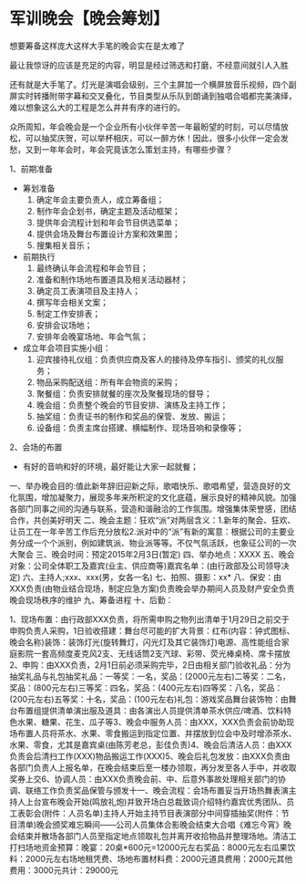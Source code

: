 # 军训晚会【晚会筹划】

想要筹备这样庞大这样大手笔的晚会实在是太难了

最让我惊讶的应该是充足的内容，明显是经过筛选和打磨，不经意间就引人入胜

还有就是大手笔了。灯光是演唱会级别，三个主屏加一个横屏放音乐视频，四个副屏实时转播附带字幕和交叉叠化，节目类型从乐队到朗诵到独唱合唱都完美演绎，难以想象这么大的工程是怎么井井有序的进行的。

众所周知，年会晚会是一个企业所有小伙伴辛苦一年最盼望的时刻，可以尽情放松，可以抽奖庆贺，可以举杯相庆，可以一醉方休！因此，很多小伙伴一定会发愁，又到一年年会时，年会究竟该怎么策划主持，有哪些步骤？

1、前期准备

* 筹划准备
  1. 确定年会主要负责人，成立筹备组；
  2. 制作年会企划书，确定主题及活动框架；
  3. 提供年会流程计划和年会节目供选菜单；
  4. 提供会场及舞台布置设计方案和效果图；
  5. 搜集相关音乐；
* 前期执行
  1. 最终确认年会流程和年会节目；
  2. 准备和制作场地布置道具及相关活动器材；
  3. 确定员工表演项目及主持人；
  4. 撰写年会相关文案；
  5. 制定工作安排表；
  6. 安排会议场地；
  7. 安排年会晚宴场地、年会气氛；
* 成立年会项目实施小组：
  1. 迎宾接待礼仪组：负责供应商及客人的接待及停车指引、颁奖的礼仪服务；
  2. 物品采购配送组：所有年会物资的采购；
  3. 聚餐组：负责安排就餐的座次及聚餐现场的督导；
  4. 晚会组：负责整个晚会的节目安排、演练及主持工作；
  5. 抽奖组：负责证书的制作和奖品的保管、发放、搬运；
  6. 设备组：负责主席台搭建、横幅制作、现场音响和录像等；

2、会场的布置

* 有好的音响和好的环境，最好能让大家一起就餐；

一、举办晚会目的:值此新年辞旧迎新之际，歌唱快乐、歌唱希望，营造良好的文化氛围，增加凝聚力，展现多年来所积淀的文化底蕴，展示良好的精神风貌。加强各部门同事之间的沟通与联系，营造和谐融洽的工作氛围。增强集体荣誉感，团结合作，共创美好明天
二、晚会主题：狂欢“派”对两层含义：1.新年的聚会、狂欢、让员工在一年辛苦工作后充分放松2.派对中的“派”有新的寓意：根据公司的主要业务分成一个个派别，例如建筑派、物业派等等。不仅气氛活跃，也象征公司的一次大聚会
三、晚会时间：预定2015年2月3日(暂定)
四、举办地点：XXXX
五、晚会对象：公司全体职工及嘉宾(业主、供应商等)嘉宾名单：(由行政部及公司领导决定)
六、主持人;xxx、xxx(男，女各一名)
七、拍照、摄影：xx*
八、保安：由XXX负责(由物业结合现场，制定应急方案)负责晚会举办期间人员及财产安全负责晚会现场秩序的维护
九、筹备进程
十、后勤：

1、现场布置：由行政部XXX负责，将所需申购之物列出清单于1月29日之前交于申购负责人采购，1日验收搭建：舞台尽可能的扩大背景：红布(内容：钟式图标、晚会名称)装饰：装饰灯光(旋转舞灯，闪光灯及其它装饰灯)电源、高性能组合家庭影院一套高频度麦克风2支、无线话筒2支汽球、彩带、荧光棒桌椅、席卡摆放2、申购：由XXX负责，2月1日前必须采购完毕，2日由相关部门验收礼品：分为抽奖礼品与礼包抽奖礼品：一等奖：一名，奖品：(2000元左右)二等奖：二名，奖品：(800元左右)三等奖：四名，奖品：(400元左右)四等奖：八名，奖品：(200元左右)五等奖：十名，奖品：(100元左右)礼包：游戏奖品舞台装饰物：由舞台布置组提供清单演出服及道具：由各演出人员提供清单茶水供应/啤酒、饮料特色水果、糖果、花生、瓜子等3、晚会中服务人员：由XXX，XXX负责会前协助现场布置人员将茶水、水果、零食搬运到指定位置、并摆放到位会中及时增添茶水、水果、零食，尤其是嘉宾桌(由陈芳老总，彭佳负责)4、晚会后清洁人员：由XXX负责会后清扫工作(XXX)物品搬运工作(XXX)5、晚会后礼包发放：由XXX负责由各部门负责人上报名单，在晚会结束后至一楼办领取，再分发至各人手中，并收取奖券上交6、协调人员：由XXX负责晚会前、中、后意外事故处理相关部门的协调、联络工作负责奖品保管与颁发十一、晚会流程：会场布置妥当开场热舞表演主持人上台宣布晚会开始(鸣放礼炮)并致开场白总裁致词介绍特约嘉宾优秀团队、员工表彰会(附件：人员名单)主持人开始主持节目表演部分中间穿插抽奖(附件：节目清单)晚会颁奖难忘瞬间——公司人员集体合影晚会结束大合唱《难忘今宵》晚会结束并散场各部门人员至指定地点领取礼包并离开收拾物品并整理场地。清洁工打扫场地资金预算：晚宴：20桌*600元=12000元左右奖品：8000元左右瓜果饮料：2000元左右场地租凭费、场地布置材料费：2000元道具费用：2000元其他费用：3000元共计：29000元

